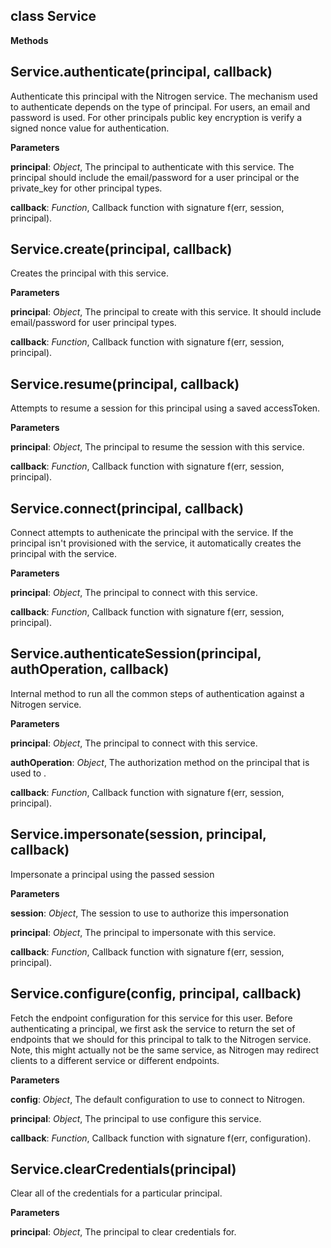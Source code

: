 class Service
-------------
**Methods**

Service.authenticate(principal, callback)
-----------------------------------------
Authenticate this principal with the Nitrogen service.  The mechanism used to authenticate
depends on the type of principal. For users, an email and password is used. For other principals
public key encryption is verify a signed nonce value for authentication.



**Parameters**

**principal**:  *Object*,  The principal to authenticate with this service. The principal should include the email/password for a user principal or the private_key for other principal types.

**callback**:  *Function*,  Callback function with signature f(err, session, principal).

Service.create(principal, callback)
-----------------------------------
Creates the principal with this service.



**Parameters**

**principal**:  *Object*,  The principal to create with this service. It should include email/password for user principal types.

**callback**:  *Function*,  Callback function with signature f(err, session, principal).

Service.resume(principal, callback)
-----------------------------------
Attempts to resume a session for this principal using a saved accessToken.



**Parameters**

**principal**:  *Object*,  The principal to resume the session with this service.

**callback**:  *Function*,  Callback function with signature f(err, session, principal).

Service.connect(principal, callback)
------------------------------------
Connect attempts to authenicate the principal with the service. If the principal
isn't provisioned with the service, it automatically creates the principal with the
service.



**Parameters**

**principal**:  *Object*,  The principal to connect with this service.

**callback**:  *Function*,  Callback function with signature f(err, session, principal).

Service.authenticateSession(principal, authOperation, callback)
---------------------------------------------------------------
Internal method to run all the common steps of authentication against a Nitrogen service.



**Parameters**

**principal**:  *Object*,  The principal to connect with this service.

**authOperation**:  *Object*,  The authorization method on the principal that is used to .

**callback**:  *Function*,  Callback function with signature f(err, session, principal).

Service.impersonate(session, principal, callback)
-------------------------------------------------
Impersonate a principal using the passed session



**Parameters**

**session**:  *Object*,  The session to use to authorize this impersonation

**principal**:  *Object*,  The principal to impersonate with this service.

**callback**:  *Function*,  Callback function with signature f(err, session, principal).

Service.configure(config, principal, callback)
----------------------------------------------
Fetch the endpoint configuration for this service for this user. Before authenticating a principal, we first
ask the service to return the set of endpoints that we should for this principal to talk to the Nitrogen service.  Note,
this might actually not be the same service, as Nitrogen may redirect clients to a different service or different endpoints.



**Parameters**

**config**:  *Object*,  The default configuration to use to connect to Nitrogen.

**principal**:  *Object*,  The principal to use configure this service.

**callback**:  *Function*,  Callback function with signature f(err, configuration).

Service.clearCredentials(principal)
-----------------------------------
Clear all of the credentials for a particular principal.



**Parameters**

**principal**:  *Object*,  The principal to clear credentials for.

